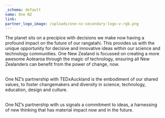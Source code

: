 ```yaml
---
_schema: default
name: One NZ
link:
partner_logo_image: /uploads/one-nz-secondary-logo-v-rgb.png
---
```

The planet sits on a precipice with decisions we make now having a profound impact on the future of our rangatahi. This provides us with the unique opportunity for decisive and innovative ideas within our science and technology communities. One New Zealand is focussed on creating a more awesome Aotearoa through the magic of technology, ensuring all New Zealanders can benefit from the power of change, now.

<br>One NZ’s partnership with TEDxAuckland is the embodiment of our shared values, to foster changemakers and diversity in science, technology, education, design and culture.

<br>One NZ’s partnership with us signals a commitment to ideas, a harnessing of new thinking that has material impact now and in the future.